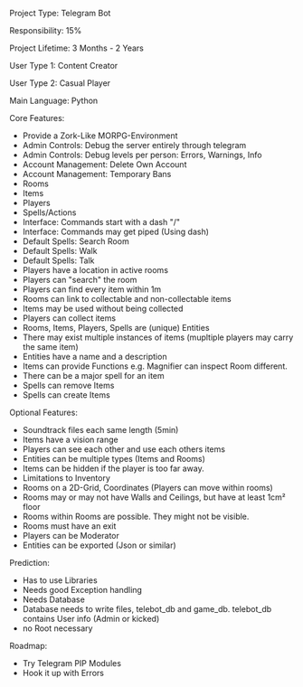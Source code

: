 Project Type: Telegram Bot

Responsibility: 15%

Project Lifetime: 3 Months - 2 Years

User Type 1: Content Creator

User Type 2: Casual Player

Main Language: Python

Core Features:
* Provide a Zork-Like MORPG-Environment
* Admin Controls: Debug the server entirely through telegram
* Admin Controls: Debug levels per person: Errors, Warnings, Info
* Account Management: Delete Own Account
* Account Management: Temporary Bans
* Rooms
* Items
* Players
* Spells/Actions
* Interface: Commands start with a dash "/"
* Interface: Commands may get piped (Using dash)
* Default Spells: Search Room
* Default Spells: Walk
* Default Spells: Talk
* Players have a location in active rooms
* Players can "search" the room
* Players can find every item within 1m
* Rooms can link to collectable and non-collectable items
* Items may be used without being collected
* Players can collect items
* Rooms, Items, Players, Spells are (unique) Entities
* There may exist multiple instances of items (mupltiple players may carry the same item)
* Entities have a name and a description
* Items can provide Functions e.g. Magnifier can inspect Room different.
* There can be a major spell for an item
* Spells can remove Items
* Spells can create Items

Optional Features:
* Soundtrack files each same length (5min)
* Items have a vision range
* Players can see each other and use each others items
* Entities can be multiple types (Items and Rooms)
* Items can be hidden if the player is too far away.
* Limitations to Inventory
* Rooms on a 2D-Grid, Coordinates (Players can move within rooms)
* Rooms may or may not have Walls and Ceilings, but have at least 1cm² floor
* Rooms within Rooms are possible. They might not be visible.
* Rooms must have an exit
* Players can be Moderator
* Entities can be exported (Json or similar)

Prediction:
* Has to use Libraries
* Needs good Exception handling
* Needs Database
* Database needs to write files, telebot_db and game_db. telebot_db contains User info (Admin or kicked)
* no Root necessary


Roadmap:
* Try Telegram PIP Modules
* Hook it up with Errors
